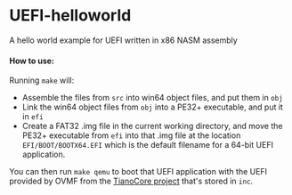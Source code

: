 # UEFI-helloworld
A hello world example for UEFI written in x86 NASM assembly

#### How to use:
Running `make` will:
 - Assemble the files from `src` into win64 object files, and put them in `obj`
 - Link the win64 object files from `obj` into a PE32+ executable, and put it in `efi`
 - Create a FAT32 .img file in the current working directory, and move the PE32+ executable from `efi` into that .img file at the location `EFI/BOOT/BOOTX64.EFI` which is the default filename for a 64-bit UEFI application.

You can then run `make qemu` to boot that UEFI application with the UEFI provided by OVMF from the <a href="https://github.com/tianocore/tianocore.github.io/wiki/OVMF">TianoCore project</a> that's stored in `inc`.

